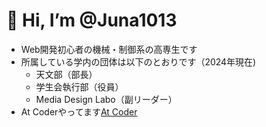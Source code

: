 # 👋 Hi, I’m @Juna1013

- Web開発初心者の機械・制御系の高専生です
- 所属している学内の団体は以下のとおりです（2024年現在)
  - 天文部（部長）
  - 学生会執行部（役員）
  - Media Design Labo（副リーダー）
- At Coderやってます[At Coder](https://atcoder.jp/users/Jun1013)
<!---
Juna1013/Juna1013 is a ✨ special ✨ repository because its `README.md` (this file) appears on your GitHub profile.
You can click the Preview link to take a look at your changes.
--->
